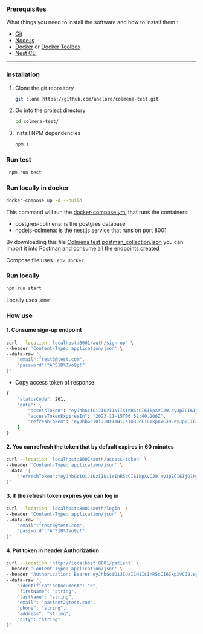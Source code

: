 ### Prerequisites

What things you need to install the software and how to install them :

- [Git](https://git-scm.com/)
- [Node.js](https://nodejs.org/)
- [Docker](https://docs.docker.com/docker-for-windows/install/) or [Docker Toolbox](https://github.com/docker/toolbox/releases)
- [Nest CLI](https://docs.nestjs.com/cli/overview)

---

### Installation

1. Clone the git repository

   ```bash
   git clone https://github.com/ahelord/colmena-test.git
   ```

2. Go into the project directory

   ```bash
   cd colmena-test/
   ```

3. Install NPM dependencies

   ```bash
   npm i
   ```

### Run test

   ```bash
    npm run test
   ```

### Run locally in docker

   ```bash
   docker-compose up -d --build
   ```
This command will run the [docker-compose.yml](docker-compose.yml) that runs the containers:
- postgres-colmena: is the postgres database
- nodejs-colmena: is the nest.js service that runs on port 8001

By downloading this file [Colmena test.postman_collection.json](Colmena%20test.postman_collection.json)   you can import it into Postman and consume all the endpoints created

Compose file uses `.env.docker`.

### Run locally

   ```bash
   npm run start
   ```
Locally uses .env

### How use

#### 1. Consume sign-up endpoint
```bash
curl --location 'localhost:8001/auth/sign-up' \
--header 'Content-Type: application/json' \
--data-raw '{
    "email":"test3@test.com",
    "password":"A^S1B%JVo9p!"
}'
```
- Copy access token of response
```bash
{
    "statusCode": 201,
    "data": {
        "accessToken": "eyJhbGciOiJIUzI1NiIsInR5cCI6IkpXVCJ9.eyJpZCI6IjgzM2Y5ZTVjLWJmYTUtNDJjZi05Njc3LTg1NTlmYjY1NDUzNyIsImVtYWlsIjoidGVzdDNAdGVzdC5jb20iLCJzdWIiOiI4MzNmOWU1Yy1iZmE1LTQyY2YtOTY3Ny04NTU5ZmI2NTQ1MzciLCJpYXQiOjE3MDAwMjc1NjAsImV4cCI6MTcwMDAzMTE2MH0.9JK0U9PcDIM3X57Lmpku2af1p5jwXwwWK5DkyVzITJQ",
        "accessTokenExpiresIn": "2023-11-15T06:52:40.206Z",
        "refreshToken": "eyJhbGciOiJIUzI1NiIsInR5cCI6IkpXVCJ9.eyJpZCI6IjgzM2Y5ZTVjLWJmYTUtNDJjZi05Njc3LTg1NTlmYjY1NDUzNyIsImVtYWlsIjoidGVzdDNAdGVzdC5jb20iLCJzdWIiOiI4MzNmOWU1Yy1iZmE1LTQyY2YtOTY3Ny04NTU5ZmI2NTQ1MzciLCJpYXQiOjE3MDAwMjc1NjAsImV4cCI6MTcwMDA0OTE2MH0.iyiSl8zd9uToXItpCWnosyyj_Tgrapka21666Ys1BDE"
    }
}
```

#### 2. You can refresh the token that by default expires in 60 minutes


```bash
curl --location 'localhost:8001/auth/access-token' \
--header 'Content-Type: application/json' \
--data '{
    "refreshToken":"eyJhbGciOiJIUzI1NiIsInR5cCI6IkpXVCJ9.eyJpZCI6IjQ1NjUwNTkwLTk3MzMtNDdjOS04ODc1LTE4Njg4ZmYxNGQwNyIsImVtYWlsIjoidGVzdDNAdGVzdC5jb20iLCJzdWIiOiI0NTY1MDU5MC05NzMzLTQ3YzktODg3NS0xODY4OGZmMTRkMDciLCJpYXQiOjE3MDAwMTg1ODAsImV4cCI6MTcwMDA0MDE4MH0.x2qvY1EryMQ6Cc7kEF_ENjGmeqCHKAzFibfJK9ZMyK4"
}'

```

#### 3. If the refresh token expires you can log in

```bash
curl --location 'localhost:8001/auth/login' \
--header 'Content-Type: application/json' \
--data-raw '{
    "email":"test3@test.com",
    "password":"A^S1B%JVo9p!"
}'
```

#### 4. Put token in header Authorization

```bash
curl --location 'http://localhost:8001/patient' \
--header 'Content-Type: application/json' \
--header 'Authorization: Bearer eyJhbGciOiJIUzI1NiIsInR5cCI6IkpXVCJ9.eyJpZCI6IjgzM2Y5ZTVjLWJmYTUtNDJjZi05Njc3LTg1NTlmYjY1NDUzNyIsImVtYWlsIjoidGVzdDNAdGVzdC5jb20iLCJzdWIiOiI4MzNmOWU1Yy1iZmE1LTQyY2YtOTY3Ny04NTU5ZmI2NTQ1MzciLCJpYXQiOjE3MDAwMjc1NjAsImV4cCI6MTcwMDAzMTE2MH0.9JK0U9PcDIM3X57Lmpku2af1p5jwXwwWK5DkyVzITJQ' \
--data-raw '{
    "identificationDocument": "6",
    "firstName": "string",
    "lastName": "string",
    "email": "patient2@test.com",
    "phone": "string",
    "address": "string",
    "city": "string"
}'
```